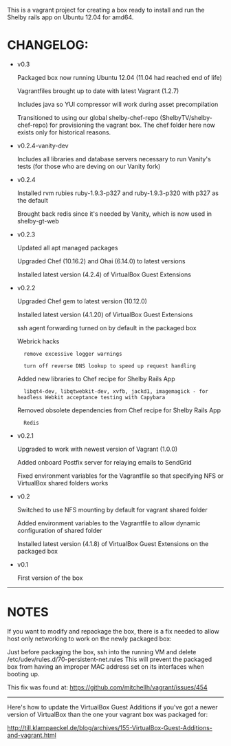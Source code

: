 This is a vagrant project for creating a box ready to install and run the Shelby rails app on Ubuntu 12.04 for amd64.

# CHANGELOG:

* v0.3

  Packaged box now running Ubuntu 12.04 (11.04 had reached end of life)

  Vagrantfiles brought up to date with latest Vagrant (1.2.7)

  Includes java so YUI compressor will work during asset precompilation

  Transitioned to using our global shelby-chef-repo (ShelbyTV/shelby-chef-repo) for provisioning the vagrant box.  The chef folder here now exists only for historical reasons.

* v0.2.4-vanity-dev

  Includes all libraries and database servers necessary to run Vanity's tests (for those who are deving on our Vanity fork)

* v0.2.4

  Installed rvm rubies ruby-1.9.3-p327 and ruby-1.9.3-p320 with p327 as the default

  Brought back redis since it's needed by Vanity, which is now used in shelby-gt-web

* v0.2.3

  Updated all apt managed packages

  Upgraded Chef (10.16.2) and Ohai (6.14.0) to latest versions

  Installed latest version (4.2.4) of VirtualBox Guest Extensions

* v0.2.2

	Upgraded Chef gem to latest version (10.12.0)

	Installed latest version (4.1.20) of VirtualBox Guest Extensions

	ssh agent forwarding turned on by default in the packaged box

	Webrick hacks

		remove excessive logger warnings

		turn off reverse DNS lookup to speed up request handling

	Added new libraries to Chef recipe for Shelby Rails App

		libqt4-dev, libqtwebkit-dev, xvfb, jackd1, imagemagick - for headless Webkit acceptance testing with Capybara

	Removed obsolete dependencies from Chef recipe for Shelby Rails App

		Redis

* v0.2.1

  Upgraded to work with newest version of Vagrant (1.0.0)

  Added onboard Postfix server for relaying emails to SendGrid

  Fixed environment variables for the Vagrantfile so that specifying NFS or VirtualBox shared folders works

* v0.2

  Switched to use NFS mounting by default for vagrant shared folder

  Added environment variables to the Vagrantfile to allow dynamic configuration of shared folder

  Installed latest version (4.1.8) of VirtualBox Guest Extensions on the packaged box

* v0.1

	First version of the box

---

# NOTES

If you want to modify and repackage the box, there is a fix needed to allow host only networking to work on the newly packaged box:

Just before packaging the box, ssh into the running VM and delete /etc/udev/rules.d/70-persistent-net.rules  This will prevent the packaged box from having an improper MAC address set on its interfaces when booting up.

This fix was found at: https://github.com/mitchellh/vagrant/issues/454

---

Here's how to update the VirtualBox Guest Additions if you've got a newer version of VirtualBox than the one your vagrant box was packaged for:

http://till.klampaeckel.de/blog/archives/155-VirtualBox-Guest-Additions-and-vagrant.html